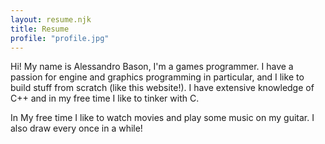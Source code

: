 ```yaml
---
layout: resume.njk
title: Resume
profile: "profile.jpg"
---
```


Hi! My name is Alessandro Bason, I'm a games programmer. I have a passion for engine and graphics programming in particular, and I like to build stuff from scratch (like this website!).
I have extensive knowledge of C++ and in my free time I like to tinker with C.

In My free time I like to watch movies and play some music on my guitar. I also draw every once in a while!
